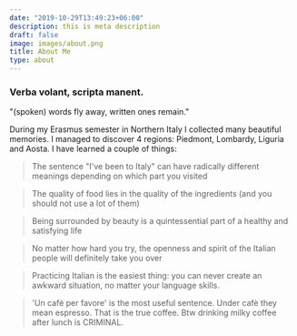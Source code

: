 ```yaml
---
date: "2019-10-29T13:49:23+06:00"
description: this is meta description
draft: false
image: images/about.png
title: About Me
type: about
---
```


### Verba volant, scripta manent.

"(spoken) words fly away, written ones remain."

During my Erasmus semester in Northern Italy I collected many beautiful memories. I managed to discover 4 regions: Piedmont, Lombardy, Liguria and Aosta. I have learned a couple of things:

> The sentence "I've been to Italy" can have radically different meanings depending on which part you visited

> The quality of food lies in the quality of the ingredients (and you should not use a lot of them)

> Being surrounded by beauty is a quintessential part of a healthy and satisfying life

> No matter how hard you try, the openness and spirit of the Italian people will definitely take you over

> Practicing Italian is the easiest thing: you can never create an awkward situation, no matter your language skills.

> 'Un cafè per favore' is the most useful sentence. Under cafè they mean espresso. That is the true coffee. Btw drinking milky coffee after lunch is CRIMINAL.

